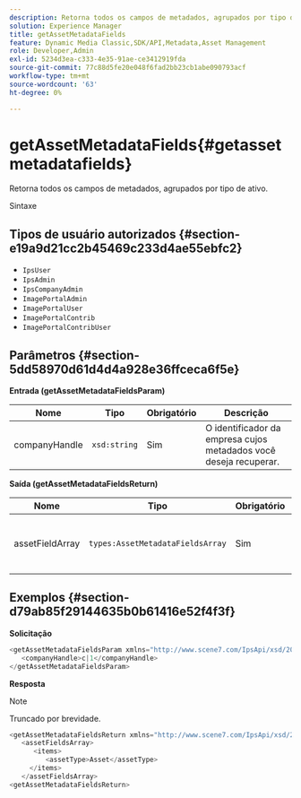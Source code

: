 ```yaml
---
description: Retorna todos os campos de metadados, agrupados por tipo de ativo.
solution: Experience Manager
title: getAssetMetadataFields
feature: Dynamic Media Classic,SDK/API,Metadata,Asset Management
role: Developer,Admin
exl-id: 5234d3ea-c333-4e35-91ae-ce3412919fda
source-git-commit: 77c88d5fe20e048f6fad2bb23cb1abe090793acf
workflow-type: tm+mt
source-wordcount: '63'
ht-degree: 0%

---
```


# getAssetMetadataFields{#getassetmetadatafields}

Retorna todos os campos de metadados, agrupados por tipo de ativo.

Sintaxe

## Tipos de usuário autorizados {#section-e19a9d21cc2b45469c233d4ae55ebfc2}

* `IpsUser`
* `IpsAdmin`
* `IpsCompanyAdmin`
* `ImagePortalAdmin`
* `ImagePortalUser`
* `ImagePortalContrib`
* `ImagePortalContribUser`

## Parâmetros {#section-5dd58970d61d4d4a928e36ffceca6f5e}

**Entrada (getAssetMetadataFieldsParam)**

| Nome | Tipo | Obrigatório | Descrição |
|---|---|---|---|
| companyHandle | `xsd:string` | Sim | O identificador da empresa cujos metadados você deseja recuperar. |

**Saída (getAssetMetadataFieldsReturn)**

| Nome | Tipo | Obrigatório | Descrição |
|---|---|---|---|
| assetFieldArray | `types:AssetMetadataFieldsArray` | Sim | Matriz de campos de metadados, por tipo de ativo. |

## Exemplos {#section-d79ab85f29144635b0b61416e52f4f3f}

**Solicitação**

```java
<getAssetMetadataFieldsParam xmlns="http://www.scene7.com/IpsApi/xsd/2009-07-31">
   <companyHandle>c|1</companyHandle>
</getAssetMetadataFieldsParam>
```

**Resposta**

>[!NOTE]
>
>Truncado por brevidade.

```java
<getAssetMetadataFieldsReturn xmlns="http://www.scene7.com/IpsApi/xsd/2009-07-31">
   <assetFieldsArray>
      <items>
         <assetType>Asset</assetType>
     </items>
   </assetFieldsArray>
<getAssetMetadataFieldsReturn>
```
